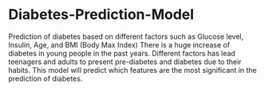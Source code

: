 # Diabetes-Prediction-Model
Prediction of diabetes based on different factors such as Glucose level, Insulin, Age, and BMI (Body Max Index)
There is a huge increase of diabetes in young people in the past years. Different factors has lead teenagers and adults to present pre-diabetes and diabetes due to their habits. This model will predict which features are the most significant in the prediction of diabetes. 
